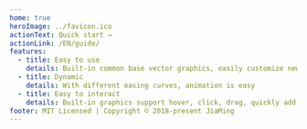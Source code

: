 ```yaml
---
home: true
heroImage: ../favicon.ico
actionText: Quick start →
actionLink: /EN/guide/
features:
  - title: Easy to use
    details: Built-in common base vector graphics, easily customize new graphics to expansion and secondary development
  - title: Dynamic
    details: With different easing curves, animation is easy
  - title: Easy to interact
    details: Built-in graphics support hover, click, drag, quickly add interaction on the graphic, one step in place
footer: MIT Licensed | Copyright © 2018-present JiaMing
---
```

